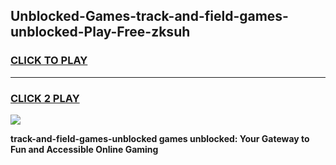 
## Unblocked-Games-track-and-field-games-unblocked-Play-Free-zksuh
<h3>
<a href="https://premium76.site?title=track-and-field-games-unblocked&ref=09A">CLICK TO PLAY</a></h3>
<hr>

<h3>
<a href="https://premium76.site?title=track-and-field-games-unblocked&ref=09A">CLICK 2 PLAY</a>
  
</h3>

<a href="https://premium76.site?title=track-and-field-games-unblocked&ref=09A"><img src="https://clearcache.store/games.png"></a>


**track-and-field-games-unblocked games unblocked: Your Gateway to Fun and Accessible Online Gaming**
